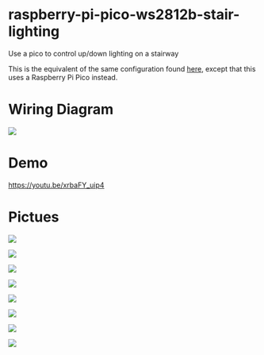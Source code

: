 # raspberry-pi-pico-ws2812b-stair-lighting
Use a pico to control up/down lighting on a stairway

This is the equivalent of the same configuration found [here](https://github.com/gamename/raspberry-pi-ws2812b-stair-lighting), except that this uses a Raspberry Pi Pico instead.

# Wiring Diagram
![](.README_images/wiring-diagram.png)


# Demo
https://youtu.be/xrbaFY_uip4

# Pictues

![](.README_images/pico-closeup.png)

![](.README_images/pico-in-hobby-box.png)

![](.README_images/pico-in-closed-hobby-box.png)

![](.README_images/power-supply-closeup.png)

![](.README_images/both-boxes-closed.png)

![](.README_images/stairway.png)

![](.README_images/motion-and-light-sensors.png)

![](.README_images/stair-bottom-motion-sensor.png)